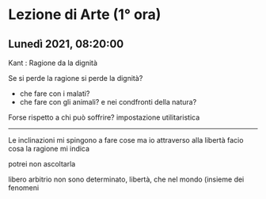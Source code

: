 #  Lezione di Arte (1° ora)
## Lunedì 2021, 08:20:00

Kant : Ragione da la dignità

Se si perde la ragione si perde la dignità?

* che fare con i malati?
* che fare con gli animali? e nei condfronti della natura?


Forse rispetto a chi può soffrire?
impostazione utilitaristica


---

Le inclinazioni mi spingono a fare cose
ma io attraverso alla libertà facio cosa la ragione mi indica

potrei non ascoltarla

libero arbitrio
non sono determinato, libertà, che nel mondo (insieme dei fenomeni
<!--stackedit_data:
eyJoaXN0b3J5IjpbODE4OTQyMTc0LDIwMzc4Njc0OTgsLTM5Nj
kzNjgxOV19
-->